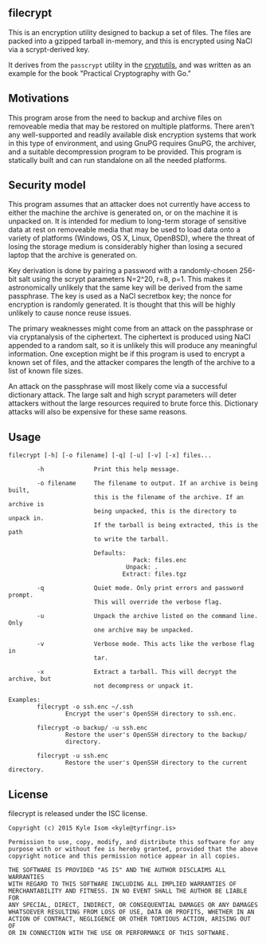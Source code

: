 ## filecrypt

This is an encryption utility designed to backup a set of files. The
files are packed into a gzipped tarball in-memory, and this is encrypted
using NaCl via a scrypt-derived key.

It derives from the `passcrypt` utility in the
[cryptutils](https://github.com/kisom/cryptutils/), and was written as
an example for the book "Practical Cryptography with Go."


## Motivations

This program arose from the need to backup and archive files on
removeable media that may be restored on multiple platforms. There
aren't any well-supported and readily available disk encryption systems
that work in this type of environment, and using GnuPG requires GnuPG,
the archiver, and a suitable decompression program to be provided. This
program is statically built and can run standalone on all the needed
platforms.


## Security model

This program assumes that an attacker does not currently have access
to either the machine the archive is generated on, or on the machine
it is unpacked on. It is intended for medium to long-term storage of
sensitive data at rest on removeable media that may be used to load data
onto a variety of platforms (Windows, OS X, Linux, OpenBSD), where the
threat of losing the storage medium is considerably higher than losing a
secured laptop that the archive is generated on.

Key derivation is done by pairing a password with a randomly-chosen
256-bit salt using the scrypt parameters N=2^20, r=8, p=1. This makes
it astronomically unlikely that the same key will be derived from the
same passphrase. The key is used as a NaCl secretbox key; the nonce for
encryption is randomly generated. It is thought that this will be highly
unlikely to cause nonce reuse issues.

The primary weaknesses might come from an attack on the passphrase or
via cryptanalysis of the ciphertext. The ciphertext is produced using
NaCl appended to a random salt, so it is unlikely this will produce any
meaningful information. One exception might be if this program is used
to encrypt a known set of files, and the attacker compares the length of
the archive to a list of known file sizes.

An attack on the passphrase will most likely come via a successful
dictionary attack. The large salt and high scrypt parameters will
deter attackers without the large resources required to brute force
this. Dictionary attacks will also be expensive for these same reasons.


## Usage

```
filecrypt [-h] [-o filename] [-q] [-u] [-v] [-x] files...

        -h              Print this help message.

        -o filename     The filename to output. If an archive is being built,
                        this is the filename of the archive. If an archive is
                        being unpacked, this is the directory to unpack in.
                        If the tarball is being extracted, this is the path
                        to write the tarball.

                        Defaults:
                                   Pack: files.enc
                                 Unpack: .
                                Extract: files.tgz

        -q              Quiet mode. Only print errors and password prompt.
                        This will override the verbose flag.

        -u              Unpack the archive listed on the command line. Only
                        one archive may be unpacked.

        -v              Verbose mode. This acts like the verbose flag in
                        tar.

        -x              Extract a tarball. This will decrypt the archive, but
                        not decompress or unpack it.

Examples:
        filecrypt -o ssh.enc ~/.ssh
                Encrypt the user's OpenSSH directory to ssh.enc.

        filecrypt -o backup/ -u ssh.enc
                Restore the user's OpenSSH directory to the backup/
                directory.

        filecrypt -u ssh.enc
                Restore the user's OpenSSH directory to the current directory.

```


## License

filecrypt is released under the ISC license.

```
Copyright (c) 2015 Kyle Isom <kyle@tyrfingr.is>

Permission to use, copy, modify, and distribute this software for any
purpose with or without fee is hereby granted, provided that the above 
copyright notice and this permission notice appear in all copies.

THE SOFTWARE IS PROVIDED "AS IS" AND THE AUTHOR DISCLAIMS ALL WARRANTIES
WITH REGARD TO THIS SOFTWARE INCLUDING ALL IMPLIED WARRANTIES OF
MERCHANTABILITY AND FITNESS. IN NO EVENT SHALL THE AUTHOR BE LIABLE FOR
ANY SPECIAL, DIRECT, INDIRECT, OR CONSEQUENTIAL DAMAGES OR ANY DAMAGES
WHATSOEVER RESULTING FROM LOSS OF USE, DATA OR PROFITS, WHETHER IN AN
ACTION OF CONTRACT, NEGLIGENCE OR OTHER TORTIOUS ACTION, ARISING OUT OF
OR IN CONNECTION WITH THE USE OR PERFORMANCE OF THIS SOFTWARE. 
```


